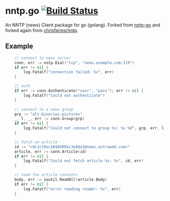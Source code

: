 nntp.go [![Build Status](https://drone.io/github.com/willglynn/nntp/status.png)](https://drone.io/github.com/willglynn/nntp/latest)
=======

An NNTP (news) Client package for go (golang). Forked from [nntp-go](http://code.google.com/p/nntp-go/) and forked again from [chrisfarms/nntp](https://github.com/chrisfarms/nntp).

Example
-------

```go
	// connect to news server
	conn, err := nntp.Dial("tcp", "news.example.com:119")
	if err != nil {
		log.Fatalf("connection failed: %v", err)
	}

	// auth
	if err := conn.Authenticate("user", "pass"); err != nil {
		log.Fatalf("Could not authenticate")
	}

	// connect to a news group
	grp := "alt.binaries.pictures"
	_, l, _, err := conn.Group(grp)
	if err != nil {
		log.Fatalf("Could not connect to group %s: %v %d", grp, err, l)
	}

	// fetch an article
	id := "<4c1c18ec$0$8490$c3e8da3@news.astraweb.com>"
	article, err := conn.Article(id)
	if err != nil {
		log.Fatalf("Could not fetch article %s: %v", id, err)
	}

	// read the article contents
	body, err := ioutil.ReadAll(article.Body)
	if err != nil {
		log.Fatalf("error reading reader: %v", err)
	}
```
